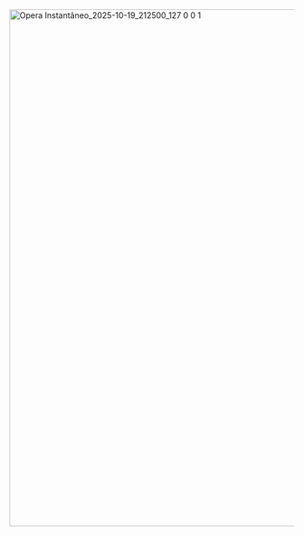 

<img width="1855" height="912" alt="Opera Instantâneo_2025-10-19_212500_127 0 0 1" src="https://github.com/user-attachments/assets/9a2627f4-823c-4878-af47-f6ff3565027b" />
